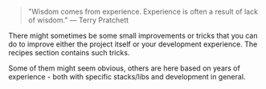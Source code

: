 > "Wisdom comes from experience. Experience is often a result of lack of wisdom." ― Terry Pratchett

There might sometimes be some small improvements or tricks that you can do to improve either the project itself or your development experience. The recipes section contains such tricks.

Some of them might seem obvious, others are here based on years of experience - both with specific stacks/libs and development in general.
